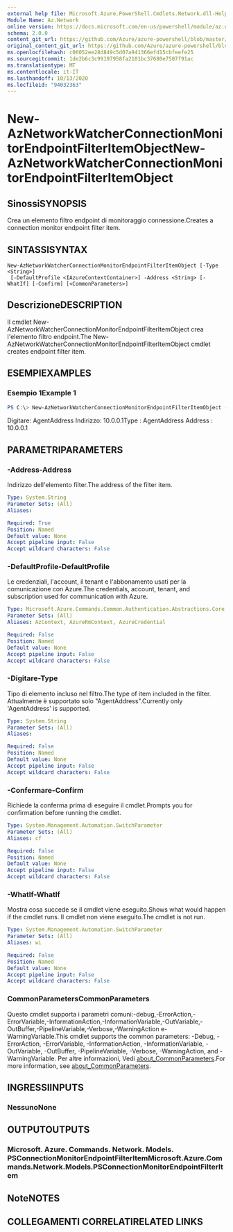 ```yaml
---
external help file: Microsoft.Azure.PowerShell.Cmdlets.Network.dll-Help.xml
Module Name: Az.Network
online version: https://docs.microsoft.com/en-us/powershell/module/az.network/new-aznetworkwatcherconnectionmonitorendpointfilteritemobject
schema: 2.0.0
content_git_url: https://github.com/Azure/azure-powershell/blob/master/src/Network/Network/help/New-AzNetworkWatcherConnectionMonitorEndpointFilterItemObject.md
original_content_git_url: https://github.com/Azure/azure-powershell/blob/master/src/Network/Network/help/New-AzNetworkWatcherConnectionMonitorEndpointFilterItemObject.md
ms.openlocfilehash: c06052ee28d849c5d07a941366efd15cbfeefe25
ms.sourcegitcommit: 1de2b6c3c99197958fa2101bc37680e7507f91ac
ms.translationtype: MT
ms.contentlocale: it-IT
ms.lasthandoff: 10/13/2020
ms.locfileid: "94032363"
---
```

# <span data-ttu-id="09d9c-101">New-AzNetworkWatcherConnectionMonitorEndpointFilterItemObject</span><span class="sxs-lookup"><span data-stu-id="09d9c-101">New-AzNetworkWatcherConnectionMonitorEndpointFilterItemObject</span></span>

## <span data-ttu-id="09d9c-102">Sinossi</span><span class="sxs-lookup"><span data-stu-id="09d9c-102">SYNOPSIS</span></span>
<span data-ttu-id="09d9c-103">Crea un elemento filtro endpoint di monitoraggio connessione.</span><span class="sxs-lookup"><span data-stu-id="09d9c-103">Creates a connection monitor endpoint filter item.</span></span>

## <span data-ttu-id="09d9c-104">SINTASSI</span><span class="sxs-lookup"><span data-stu-id="09d9c-104">SYNTAX</span></span>

```
New-AzNetworkWatcherConnectionMonitorEndpointFilterItemObject [-Type <String>]
 [-DefaultProfile <IAzureContextContainer>] -Address <String> [-WhatIf] [-Confirm] [<CommonParameters>]
```

## <span data-ttu-id="09d9c-105">Descrizione</span><span class="sxs-lookup"><span data-stu-id="09d9c-105">DESCRIPTION</span></span>
<span data-ttu-id="09d9c-106">Il cmdlet New-AzNetworkWatcherConnectionMonitorEndpointFilterItemObject crea l'elemento filtro endpoint.</span><span class="sxs-lookup"><span data-stu-id="09d9c-106">The New-AzNetworkWatcherConnectionMonitorEndpointFilterItemObject cmdlet creates endpoint filter item.</span></span>

## <span data-ttu-id="09d9c-107">ESEMPI</span><span class="sxs-lookup"><span data-stu-id="09d9c-107">EXAMPLES</span></span>

### <span data-ttu-id="09d9c-108">Esempio 1</span><span class="sxs-lookup"><span data-stu-id="09d9c-108">Example 1</span></span>
```powershell
PS C:\> New-AzNetworkWatcherConnectionMonitorEndpointFilterItemObject -Type "AgentAddress" -Address "10.0.0.1"
```

<span data-ttu-id="09d9c-109">Digitare: AgentAddress Indirizzo: 10.0.0.1</span><span class="sxs-lookup"><span data-stu-id="09d9c-109">Type    : AgentAddress Address : 10.0.0.1</span></span>

## <span data-ttu-id="09d9c-110">PARAMETRI</span><span class="sxs-lookup"><span data-stu-id="09d9c-110">PARAMETERS</span></span>

### <span data-ttu-id="09d9c-111">-Address</span><span class="sxs-lookup"><span data-stu-id="09d9c-111">-Address</span></span>
<span data-ttu-id="09d9c-112">Indirizzo dell'elemento filter.</span><span class="sxs-lookup"><span data-stu-id="09d9c-112">The address of the filter item.</span></span>

```yaml
Type: System.String
Parameter Sets: (All)
Aliases:

Required: True
Position: Named
Default value: None
Accept pipeline input: False
Accept wildcard characters: False
```

### <span data-ttu-id="09d9c-113">-DefaultProfile</span><span class="sxs-lookup"><span data-stu-id="09d9c-113">-DefaultProfile</span></span>
<span data-ttu-id="09d9c-114">Le credenziali, l'account, il tenant e l'abbonamento usati per la comunicazione con Azure.</span><span class="sxs-lookup"><span data-stu-id="09d9c-114">The credentials, account, tenant, and subscription used for communication with Azure.</span></span>

```yaml
Type: Microsoft.Azure.Commands.Common.Authentication.Abstractions.Core.IAzureContextContainer
Parameter Sets: (All)
Aliases: AzContext, AzureRmContext, AzureCredential

Required: False
Position: Named
Default value: None
Accept pipeline input: False
Accept wildcard characters: False
```

### <span data-ttu-id="09d9c-115">-Digitare</span><span class="sxs-lookup"><span data-stu-id="09d9c-115">-Type</span></span>
<span data-ttu-id="09d9c-116">Tipo di elemento incluso nel filtro.</span><span class="sxs-lookup"><span data-stu-id="09d9c-116">The type of item included in the filter.</span></span> <span data-ttu-id="09d9c-117">Attualmente è supportato solo "AgentAddress".</span><span class="sxs-lookup"><span data-stu-id="09d9c-117">Currently only 'AgentAddress' is supported.</span></span>

```yaml
Type: System.String
Parameter Sets: (All)
Aliases:

Required: False
Position: Named
Default value: None
Accept pipeline input: False
Accept wildcard characters: False
```

### <span data-ttu-id="09d9c-118">-Confermare</span><span class="sxs-lookup"><span data-stu-id="09d9c-118">-Confirm</span></span>
<span data-ttu-id="09d9c-119">Richiede la conferma prima di eseguire il cmdlet.</span><span class="sxs-lookup"><span data-stu-id="09d9c-119">Prompts you for confirmation before running the cmdlet.</span></span>

```yaml
Type: System.Management.Automation.SwitchParameter
Parameter Sets: (All)
Aliases: cf

Required: False
Position: Named
Default value: None
Accept pipeline input: False
Accept wildcard characters: False
```

### <span data-ttu-id="09d9c-120">-WhatIf</span><span class="sxs-lookup"><span data-stu-id="09d9c-120">-WhatIf</span></span>
<span data-ttu-id="09d9c-121">Mostra cosa succede se il cmdlet viene eseguito.</span><span class="sxs-lookup"><span data-stu-id="09d9c-121">Shows what would happen if the cmdlet runs.</span></span>
<span data-ttu-id="09d9c-122">Il cmdlet non viene eseguito.</span><span class="sxs-lookup"><span data-stu-id="09d9c-122">The cmdlet is not run.</span></span>

```yaml
Type: System.Management.Automation.SwitchParameter
Parameter Sets: (All)
Aliases: wi

Required: False
Position: Named
Default value: None
Accept pipeline input: False
Accept wildcard characters: False
```

### <span data-ttu-id="09d9c-123">CommonParameters</span><span class="sxs-lookup"><span data-stu-id="09d9c-123">CommonParameters</span></span>
<span data-ttu-id="09d9c-124">Questo cmdlet supporta i parametri comuni:-debug,-ErrorAction,-ErrorVariable,-InformationAction,-InformationVariable,-OutVariable,-OutBuffer,-PipelineVariable,-Verbose,-WarningAction e-WarningVariable.</span><span class="sxs-lookup"><span data-stu-id="09d9c-124">This cmdlet supports the common parameters: -Debug, -ErrorAction, -ErrorVariable, -InformationAction, -InformationVariable, -OutVariable, -OutBuffer, -PipelineVariable, -Verbose, -WarningAction, and -WarningVariable.</span></span> <span data-ttu-id="09d9c-125">Per altre informazioni, Vedi [about_CommonParameters](http://go.microsoft.com/fwlink/?LinkID=113216).</span><span class="sxs-lookup"><span data-stu-id="09d9c-125">For more information, see [about_CommonParameters](http://go.microsoft.com/fwlink/?LinkID=113216).</span></span>

## <span data-ttu-id="09d9c-126">INGRESSI</span><span class="sxs-lookup"><span data-stu-id="09d9c-126">INPUTS</span></span>

### <span data-ttu-id="09d9c-127">Nessuno</span><span class="sxs-lookup"><span data-stu-id="09d9c-127">None</span></span>

## <span data-ttu-id="09d9c-128">OUTPUT</span><span class="sxs-lookup"><span data-stu-id="09d9c-128">OUTPUTS</span></span>

### <span data-ttu-id="09d9c-129">Microsoft. Azure. Commands. Network. Models. PSConnectionMonitorEndpointFilterItem</span><span class="sxs-lookup"><span data-stu-id="09d9c-129">Microsoft.Azure.Commands.Network.Models.PSConnectionMonitorEndpointFilterItem</span></span>

## <span data-ttu-id="09d9c-130">Note</span><span class="sxs-lookup"><span data-stu-id="09d9c-130">NOTES</span></span>

## <span data-ttu-id="09d9c-131">COLLEGAMENTI CORRELATI</span><span class="sxs-lookup"><span data-stu-id="09d9c-131">RELATED LINKS</span></span>
